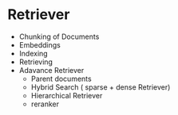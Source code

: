 # Retriever
- Chunking of Documents
- Embeddings
- Indexing
- Retrieving
- Adavance Retriever
  - Parent documents
  - Hybrid Search ( sparse + dense Retriever)
  - Hierarchical Retriever 
  - reranker


